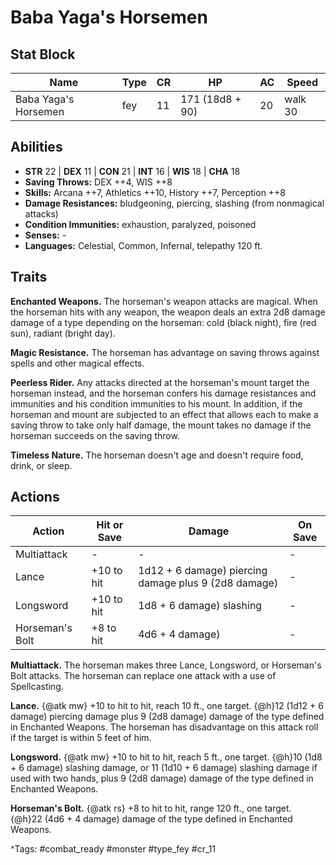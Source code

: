 # Baba Yaga's Horsemen

## Stat Block

| Name | Type | CR | HP | AC | Speed |
|------|------|----|----|----|-------|
| Baba Yaga's Horsemen | fey | 11 | 171 (18d8 + 90) | 20 | walk 30 |

## Abilities

- **STR** 22 | **DEX** 11 | **CON** 21 | **INT** 16 | **WIS** 18 | **CHA** 18
- **Saving Throws:** DEX ++4, WIS ++8  
- **Skills:** Arcana ++7, Athletics ++10, History ++7, Perception ++8  
- **Damage Resistances:** bludgeoning, piercing, slashing (from nonmagical attacks)  
- **Condition Immunities:** exhaustion, paralyzed, poisoned  
- **Senses:** -  
- **Languages:** Celestial, Common, Infernal, telepathy 120 ft.

## Traits

**Enchanted Weapons.** The horseman's weapon attacks are magical. When the horseman hits with any weapon, the weapon deals an extra 2d8 damage damage of a type depending on the horseman: cold (black night), fire (red sun), radiant (bright day).

**Magic Resistance.** The horseman has advantage on saving throws against spells and other magical effects.

**Peerless Rider.** Any attacks directed at the horseman's mount target the horseman instead, and the horseman confers his damage resistances and immunities and his condition immunities to his mount. In addition, if the horseman and mount are subjected to an effect that allows each to make a saving throw to take only half damage, the mount takes no damage if the horseman succeeds on the saving throw.

**Timeless Nature.** The horseman doesn't age and doesn't require food, drink, or sleep.


## Actions

| Action | Hit or Save | Damage | On Save |
|--------|--------------|--------|----------|
| Multiattack | - | - | - |
| Lance | +10 to hit | 1d12 + 6 damage) piercing damage plus 9 (2d8 damage) | - |
| Longsword | +10 to hit | 1d8 + 6 damage) slashing | - |
| Horseman's Bolt | +8 to hit | 4d6 + 4 damage) | - |

**Multiattack.** The horseman makes three Lance, Longsword, or Horseman's Bolt attacks. The horseman can replace one attack with a use of Spellcasting.

**Lance.** {@atk mw} +10 to hit to hit, reach 10 ft., one target. {@h}12 (1d12 + 6 damage) piercing damage plus 9 (2d8 damage) damage of the type defined in Enchanted Weapons. The horseman has disadvantage on this attack roll if the target is within 5 feet of him.

**Longsword.** {@atk mw} +10 to hit to hit, reach 5 ft., one target. {@h}10 (1d8 + 6 damage) slashing damage, or 11 (1d10 + 6 damage) slashing damage if used with two hands, plus 9 (2d8 damage) damage of the type defined in Enchanted Weapons.

**Horseman's Bolt.** {@atk rs} +8 to hit to hit, range 120 ft., one target. {@h}22 (4d6 + 4 damage) damage of the type defined in Enchanted Weapons.


^Tags: #combat_ready #monster #type_fey #cr_11
